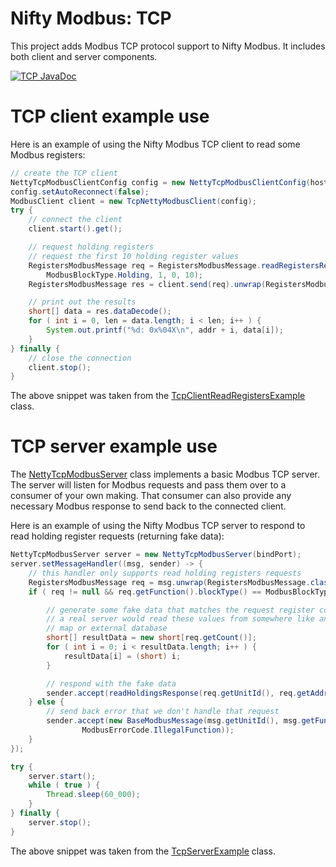 # Nifty Modbus: TCP

This project adds Modbus TCP protocol support to Nifty Modbus. It includes both client and server
components.

[![TCP JavaDoc](https://javadoc.io/badge2/net.solarnetwork.common/nifty-modbus-tcp/JavaDoc%20TCP.svg)](https://javadoc.io/doc/net.solarnetwork.common/nifty-modbus-tcp)

# TCP client example use

Here is an example of using the Nifty Modbus TCP client to read some Modbus registers:

```java
// create the TCP client
NettyTcpModbusClientConfig config = new NettyTcpModbusClientConfig(hostName, hostPort);
config.setAutoReconnect(false);
ModbusClient client = new TcpNettyModbusClient(config);
try {
	// connect the client
	client.start().get();

	// request holding registers
	// request the first 10 holding register values
	RegistersModbusMessage req = RegistersModbusMessage.readRegistersRequest(
		ModbusBlockType.Holding, 1, 0, 10);
	RegistersModbusMessage res = client.send(req).unwrap(RegistersModbusMessage.class);

	// print out the results
	short[] data = res.dataDecode();
	for ( int i = 0, len = data.length; i < len; i++ ) {
		System.out.printf("%d: 0x%04X\n", addr + i, data[i]);
	}
} finally {
	// close the connection
	client.stop();
}
```

The above snippet was taken from the [TcpClientReadRegistersExample][ex-tcp-client] class.

# TCP server example use

The [NettyTcpModbusServer][NettyTcpModbusServer] class implements a basic Modbus TCP server. The
server will listen for Modbus requests and pass them over to a consumer of your own making. That
consumer can also provide any necessary Modbus response to send back to the connected client.

Here is an example of using the Nifty Modbus TCP server to respond to read holding register
requests (returning fake data):

```java
NettyTcpModbusServer server = new NettyTcpModbusServer(bindPort);
server.setMessageHandler((msg, sender) -> {
	// this handler only supports read holding registers requests
	RegistersModbusMessage req = msg.unwrap(RegistersModbusMessage.class);
	if ( req != null && req.getFunction().blockType() == ModbusBlockType.Holding ) {

		// generate some fake data that matches the request register count;
		// a real server would read these values from somewhere like an in-memory
		// map or external database
		short[] resultData = new short[req.getCount()];
		for ( int i = 0; i < resultData.length; i++ ) {
			resultData[i] = (short) i;
		}

		// respond with the fake data
		sender.accept(readHoldingsResponse(req.getUnitId(), req.getAddress(), resultData));
	} else {
		// send back error that we don't handle that request
		sender.accept(new BaseModbusMessage(msg.getUnitId(), msg.getFunction(),
				ModbusErrorCode.IllegalFunction));
	}
});

try {
	server.start();
	while ( true ) {
		Thread.sleep(60_000);
	}
} finally {
	server.stop();
}
```

The above snippet was taken from the  [TcpServerExample][ex-tcp-server] class.

[ex-tcp-client]: https://github.com/SolarNetwork/nifty-modbus/blob/main/tcp/src/test/java/net/solarnetwork/io/modbus/tcp/example/TcpClientReadRegistersExample.java
[ex-tcp-server]: https://github.com/SolarNetwork/nifty-modbus/blob/main/tcp/src/test/java/net/solarnetwork/io/modbus/tcp/example/TcpServerExample.java
[NettyTcpModbusServer]: https://github.com/SolarNetwork/nifty-modbus/blob/main/tcp/src/main/java/net/solarnetwork/io/modbus/tcp/netty/NettyTcpModbusServer.java
